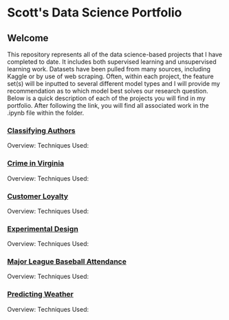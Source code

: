 # Scott's Data Science Portfolio

## Welcome

This repository represents all of the data science-based projects that I have completed to date. It includes both supervised learning and unsupervised learning work. Datasets have been pulled from many sources, including Kaggle or by use of web scraping. Often, within each project, the feature set(s) will be inputted to several different model types and I will provide my recommendation as to which model best solves our research question. Below is a quick description of each of the projects you will find in my portfolio. After following the link, you will find all associated work in the .ipynb file within the folder.

### [Classifying Authors](https://github.com/str007/Portfolio/tree/master/Classifying%20Authors)
Overview:
Techniques Used:

### [Crime in Virginia](https://github.com/str007/Portfolio/tree/master/Crime%20in%20Virginia)
Overview:
Techniques Used:

### [Customer Loyalty](https://github.com/str007/Portfolio/tree/master/Customer%20Loyalty)
Overview:
Techniques Used:

### [Experimental Design](https://github.com/str007/Portfolio/tree/master/Experimental%20Design)
Overview:
Techniques Used:

### [Major League Baseball Attendance](https://github.com/str007/Portfolio/tree/master/Major%20League%20Baseball%20Attendance)
Overview:
Techniques Used:

### [Predicting Weather](https://github.com/str007/Portfolio/tree/master/Predicting%20Weather)
Overview:
Techniques Used:

